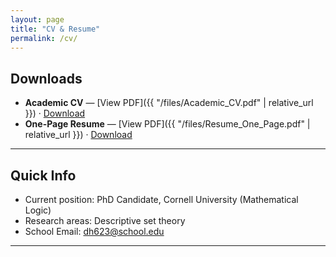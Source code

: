 ```yaml
---
layout: page
title: "CV & Resume"
permalink: /cv/
---
```


## Downloads

- **Academic CV** — [View PDF]({{ "/files/Academic_CV.pdf" | relative_url }})  ·  <a href='{{ "/files/Academic_CV.pdf" | relative_url }}' download>Download</a>
- **One-Page Resume** — [View PDF]({{ "/files/Resume_One_Page.pdf" | relative_url }})  ·  <a href='{{ "/files/Resume_One_Page.pdf" | relative_url }}' download>Download</a>

---

## Quick Info
- Current position: PhD Candidate, Cornell University (Mathematical Logic)
- Research areas: Descriptive set theory
- School Email: dh623@school.edu
---
